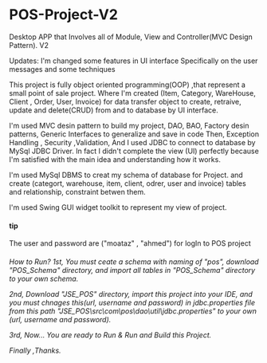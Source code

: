 # POS-Project-V2
Desktop APP that Involves all of Module, View and Controller(MVC Design Pattern). V2

Updates: I'm changed some features in UI interface Specifically on the user messages and some techniques

This project is fully object oriented programming(OOP) ,that represent a small point of sale project. 
Where I'm created (Item, Category, WareHouse, Client , Order, User, Invoice) for data transfer object to create, retraive, update and delete(CRUD) from and to database by UI interface.

I'm used MVC desin pattern to build my project, DAO, BAO, Factory desin patterns, Generic Interfaces to generalize and save in code Then, Exception Handling , Security ,Validation, 
And I used JDBC to connect to database by MySql JDBC Driver.
In fact I didn't complete the view (UI) perfectly because I'm satisfied with the main idea and understanding how it works. 

I'm used MySql DBMS to creat my schema of database for Project. and create (categort, warehouse, item, client, odrer, user and invoice) tables and relationship, constraint betwen them.

I'm used Swing GUI widget toolkit to represent my view of project.

<h4>tip</h4>The user and password are ("moataz" , "ahmed") for logIn to POS project

<h6>How to Run?</6>
1st, You must ceate a schema with naming of "pos", download "POS_Schema" directory, and import all tables in "POS_Schema" directory to your own schema.

2nd, Download "JSE_POS" directory, import this project into your IDE, and you must chnages this(url, username and password) in jdbc.properties file from this path "JSE_POS\src\com\pos\dao\util\jdbc.properties" to your own (url, username and password).

3rd, Now... You are  ready to Run & Run and Build this Project.

Finally ,Thanks.
